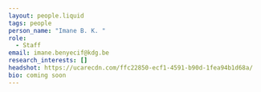```yaml
---
layout: people.liquid
tags: people
person_name: "Imane B. K. "
role:
  - Staff
email: imane.benyecif@kdg.be
research_interests: []
headshot: https://ucarecdn.com/ffc22850-ecf1-4591-b90d-1fea94b1d68a/
bio: coming soon
---
```

